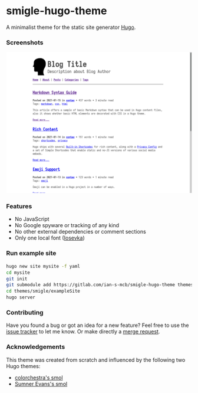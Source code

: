 # smigle-hugo-theme

A minimalist theme for the static site generator [Hugo][hugo].

### Screenshots

![smigle screenshot-1][screenshot-1]

### Features
- No JavaScript
- No Google spyware or tracking of any kind
- No other external dependencies or comment sections
- Only one local font ([Iosevka][font])

### Run example site

```bash
hugo new site mysite -f yaml
cd mysite
git init
git submodule add https://gitlab.com/ian-s-mcb/smigle-hugo-theme themes/smigle
cd themes/smigle/exampleSite
hugo server
```

### Contributing
Have you found a bug or got an idea for a new feature? Feel free to use
the [issue tracker][issue-tracker] to let me know. Or make directly a
[merge request][merge-request].

### Acknowledgements

This theme was created from scratch and influenced by the following two
Hugo themes:

- [colorchestra's smol][smol-colorchestra]
- [Sumner Evans's smol][smol-sumner]

[hugo]: https://gohugo.io/
[screenshot-1]: screenshots/smigle-1.png
[font]: https://github.com/be5invis/iosevka
[issue-tracker]: https://gitlab.com/ian-s-mcb/smigle-hugo-theme/-/issues
[merge-request]: https://gitlab.com/ian-s-mcb/smigle-hugo-theme/-/merge_requests
[smol-sumner]: https://github.com/sumnerevans/smol
[smol-colorchestra]: https://github.com/colorchestra/smol
